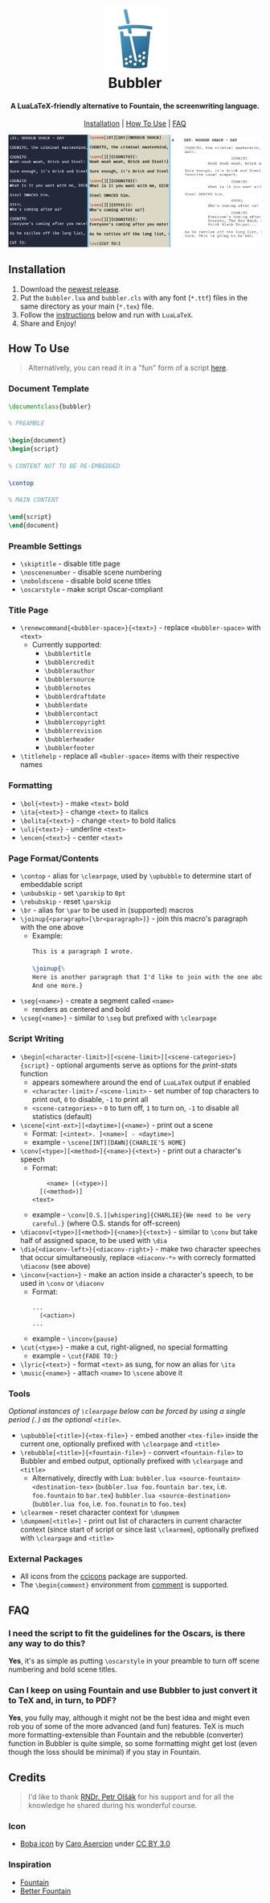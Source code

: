 <h1 align="center">
    <br>
    <img src="ICON.webp" height=128>
    <br>
    Bubbler
    <br>
</h1>

<h4 align="center">A LuaLaTeX-friendly alternative to Fountain, the screenwriting language.</h4>

<!-- <p align="center">
    <img src="https://img.shields.io/badge/Badge-black?style=for-the-badge">
</p> -->

<p align="center">
    <a href="#installation">Installation</a> |
    <a href="#how-to-use">How To Use</a> |
    <a href="#faq">FAQ</a>
</p>

<a href="Brick-Steel/Brick-Steel.pdf"><img src="APP.webp" alt="Screenshot"></a>

## Installation

1. Download the [newest release](https://github.com/atedifor/bubbler/releases/latest).
2. Put the `bubbler.lua` and `bubbler.cls` with any font (`*.ttf`) files in the same directory as your main (`*.tex`) file.
3. Follow the [instructions](#how-to-use) below and run with `LuaLaTeX`.
4. Share and Enjoy!

## How To Use

> Alternatively, you can read it in a "fun" form of a script [here](Example-Script/Example-Script.pdf).

### Document Template

```tex
\documentclass{bubbler}

% PREAMBLE

\begin{document}
\begin{script}

% CONTENT NOT TO BE RE-EMBEDDED

\contop

% MAIN CONTENT

\end{script}
\end{document}
```

### Preamble Settings

- `\skiptitle` - disable title page
- `\noscenenumber` - disable scene numbering
- `\noboldscene` - disable bold scene titles
- `\oscarstyle` - make script Oscar-compliant

### Title Page

- `\renewcommand{<bubbler-space>}{<text>}` - replace `<bubbler-space>` with `<text>`
    - Currently supported:
        - `\bubblertitle`
        - `\bubblercredit`
        - `\bubblerauthor`
        - `\bubblersource`
        - `\bubblernotes`
        - `\bubblerdraftdate`
        - `\bubblerdate`
        - `\bubblercontact`
        - `\bubblercopyright`
        - `\bubblerrevision`
        - `\bubblerheader`
        - `\bubblerfooter`
- `\titlehelp` - replace all `<bubler-space>` items with their respective names

### Formatting

- `\bol{<text>}` - make `<text>` bold
- `\ita{<text>}` - change `<text>` to italics
- `\bolita{<text>}` - change `<text>` to bold italics
- `\uli{<text>}` - underline `<text>`
- `\encen{<text>}` - center `<text>`

### Page Format/Contents

- `\contop` - alias for `\clearpage`, used by `\upbubble` to determine start of embeddable script
- `\unbubskip` - set `\parskip` to `0pt`
- `\rebubskip` - reset `\parskip`
- `\br` - alias for `\par` to be used in (supported) macros
- `\joinup{<paragraph>[\br<paragraph>]}` - join this macro's paragraph with the one above
    - Example:
      ```tex
      This is a paragraph I wrote.

      \joinup{%
      Here is another paragraph that I'd like to join with the one above.\br
      And one more.}
      ```
- `\seg{<name>}` - create a segment called `<name>`
    - renders as centered and bold
- `\cseg{<name>}` - similar to `\seg` but prefixed with `\clearpage`

### Script Writing

- `\begin[<character-limit>][<scene-limit>][<scene-categories>]{script}` - optional arguments serve as options for the *print-stats* function
    - appears somewhere around the end of `LuaLaTeX` output if enabled
    - `<character-limit>` / `<scene-limit>` - set number of top characters to print out, `0` to disable, `-1` to print all
    - `<scene-categories>` - `0` to turn off, `1` to turn on, `-1` to disable all statistics (default)
- `\scene[<int-ext>][<daytime>]{<name>}` - print out a scene
    - Format:
      `[<intext>. ]<name>[ - <daytime>]`
    - example - `\scene[INT][DAWN]{CHARLIE'S HOME}`
- `\conv[<type>][<method>]{<name>}{<text>}` - print out a character's speech
    - Format:
      ```
          <name> [(<type>)]
        [(<method>)]
      <text>
      ```
    - example - `\conv[O.S.][whispering]{CHARLIE}{We need to be very careful.}`
      (where O.S. stands for off-screen)
- `\diaconv[<type>][<method>]{<name>}{<text>}` - similar to `\conv` but take half of assigned space, to be used with `\dia`
- `\dia{<diaconv-left>}{<diaconv-right>}` - make two character speeches that occur simultaneously, replace `<diaconv-*>` with correcly formatted `\diaconv` (see above)
- `\inconv{<action>}` - make an action inside a character's speech, to be used in `\conv` or `\diaconv`
    - Format:
        ```
        ...
          (<action>)
        ...
        ```
    - example - `\inconv{pause}`
- `\cut{<type>}` - make a cut, right-aligned, no special formatting
    - example - `\cut{FADE TO:}`
- `\lyric{<text>}` - format `<text>` as sung, for now an alias for `\ita`
- `\music{<name>}` - attach `<name>` to `\scene` above it

### Tools
*Optional instances of `\clearpage` below can be forced by using a single period (`.`) as the optional `<title>`.*

- `\upbubble[<title>]{<tex-file>}` - embed another `<tex-file>` inside the current one, optionally prefixed with `\clearpage` and `<title>`
- `\rebubble[<title>]{<fountain-file>}` - convert `<fountain-file>` to Bubbler and embed output, optionally prefixed with `\clearpage` and `<title>`
    - Alternatively, directly with Lua:
      `bubbler.lua <source-fountain> <destination-tex>` (`bubbler.lua foo.fountain bar.tex`, i.e. `foo.fountain` to `bar.tex`)
      `bubbler.lua <source-destination>` (`bubbler.lua foo`, i.e. `foo.founatin` to `foo.tex`)
- `\clearmem` - reset character context for `\dumpmem`
- `\dumpmem[<title>]` - print out list of characters in current character context (since start of script or since last `\clearmem`), optionally prefixed with `\clearpage` and `<title>`

### External Packages

- All icons from the [ccicons](https://ctan.org/pkg/ccicons) package are supported.
- The `\begin{comment}` environment from [comment](https://ctan.org/pkg/comment) is supported.

## FAQ

### I need the script to fit the guidelines for the Oscars, is there any way to do this?

**Yes**, it's as simple as putting `\oscarstyle` in your preamble to turn off scene numbering and bold scene titles.

### Can I keep on using Fountain and use Bubbler to just convert it to TeX and, in turn, to PDF?

**Yes**, you fully may, although it might not be the best idea and might even rob you of some of the more advanced (and fun) features. TeX is much more formatting-extensible than Fountain and the rebubble (converter) function in Bubbler is quite simple, so some formatting might get lost (even though the loss should be minimal) if you stay in Fountain.

## Credits

> I'd like to thank [RNDr. Petr Olšák](https://petr.olsak.net/) for his support and for all the knowledge he shared during his wonderful course.

### Icon

- [Boba icon](https://game-icons.net/1x1/caro-asercion/boba.html) by [Caro Asercion](https://game-icons.net/) under [CC BY 3.0](http://creativecommons.org/licenses/by/3.0/)

### Inspiration

- [Fountain](https://fountain.io/)
- [Better Fountain](https://github.com/piersdeseilligny/betterfountain)

